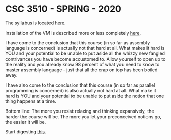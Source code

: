 # CSC 3510 - SPRING - 2020

The syllabus is located [here](./SYLLABUS.md).

Installation of the VM is described more or less completely [here](./INSTALLATION.md).

I have come to the conclusion that this course (in so far as assembly language is concerned) is actually not that hard at all. What makes it hard is YOU and your potential to be unable to put aside all the whizzy new fangled contrivances you have become accustomed to. Allow yourself to open up to the reality and you already know 98 percent of what you need to know to master assembly language - just that all the crap on top has been boiled away.

I have also come to the conclusion that this course (in so far as parallel programming is concerned) is also actually not hard at all. What make it hard is YOU and your potential to be unable to put aside the notion that one thing happens at a time.

Bottom line: The more you resist relaxing and thinking expansively, the harder the course will be. The more you let your preconceived notions go, the easier it will be.

Start digesting [this](./DONT_PANIC).

